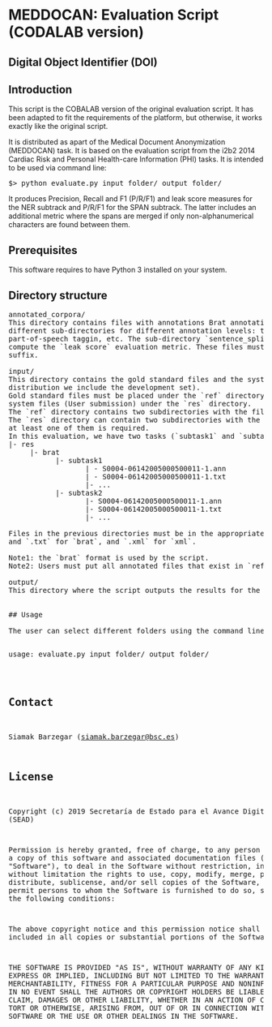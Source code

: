 # MEDDOCAN: Evaluation Script (CODALAB version)

## Digital Object Identifier (DOI)


## Introduction
This script is the COBALAB version of the original evaluation script. It
has been adapted to fit the requirements of the platform, but otherwise, 
it works exactly like the original script.

It is distributed as apart of the Medical Document Anonymization
(MEDDOCAN) task. It is based on the evaluation script from the i2b2 2014
Cardiac Risk and Personal Health-care Information (PHI) tasks. It is
intended to be used via command line:

<pre>
$> python evaluate.py input_folder/ output_folder/
</pre>

It produces Precision, Recall and F1 (P/R/F1) and leak score measures for
the NER subtrack and P/R/F1 for the SPAN subtrack. The latter includes an
additional metric where the spans are merged if only non-alphanumerical
characters are found between them.

## Prerequisites

This software requires to have Python 3 installed on your system.


## Directory structure

<pre>
annotated_corpora/
This directory contains files with annotations Brat annotation format. It may contain
different sub-directories for different annotation levels: tokens, sentence splitting,
part-of-speech taggin, etc. The sub-directory `sentence_splitting` is mandatory to 
compute the `leak score` evaluation metric. These files must be stored with `.ann` 
suffix.

input/
This directory contains the gold standard files and the systems submission files (in this
distribution we include the development set). 
Gold standard files must be placed under the `ref` directory and 
system files (User submission) under the `res` directory. 
The `ref` directory contains two subdirectories with the files in `brat` and `xml` formats. 
The `res` directory can contain two subdirectories with the files in `brat` and `xml` formats, and 
at least one of them is required.
In this evaluation, we have two tasks (`subtask1` and `subtask2`), therefore the res directory should follow the below structure (In this example we show `brat` format, you can submit `xml` format):
|- res
     |- brat
           |- subtask1
                  | - S0004-06142005000500011-1.ann
                  | - S0004-06142005000500011-1.txt
                  |- ...
           |- subtask2
                  |- S0004-06142005000500011-1.ann
                  |- S0004-06142005000500011-1.txt
                  |- ...

Files in the previous directories must be in the appropriate format: `.ann` 
and `.txt` for `brat`, and `.xml` for `xml`. 

Note1: the `brat` format is used by the script. 
Note2: Users must put all annotated files that exist in `ref` directory under `res` directory, otherwise they could not see their results.

output/
This directory where the script outputs the results for the run.


## Usage

The user can select different folders using the command line:

<pre>
usage: evaluate.py input_folder/ output_folder/
</pre>


## Contact
Siamak Barzegar (siamak.barzegar@bsc.es)


## License

Copyright (c) 2019 Secretaría de Estado para el Avance Digital (SEAD)

Permission is hereby granted, free of charge, to any person obtaining a 
copy of this software and associated documentation files (the "Software"), 
to deal in the Software without restriction, including without limitation 
the rights to use, copy, modify, merge, publish, distribute, sublicense, 
and/or sell copies of the Software, and to permit persons to whom the 
Software is furnished to do so, subject to the following conditions:

The above copyright notice and this permission notice shall be included 
in all copies or substantial portions of the Software.

THE SOFTWARE IS PROVIDED "AS IS", WITHOUT WARRANTY OF ANY KIND, EXPRESS 
OR IMPLIED, INCLUDING BUT NOT LIMITED TO THE WARRANTIES OF MERCHANTABILITY, 
FITNESS FOR A PARTICULAR PURPOSE AND NONINFRINGEMENT. IN NO EVENT SHALL THE 
AUTHORS OR COPYRIGHT HOLDERS BE LIABLE FOR ANY CLAIM, DAMAGES OR OTHER 
LIABILITY, WHETHER IN AN ACTION OF CONTRACT, TORT OR OTHERWISE, ARISING FROM, 
OUT OF OR IN CONNECTION WITH THE SOFTWARE OR THE USE OR OTHER DEALINGS IN 
THE SOFTWARE.


